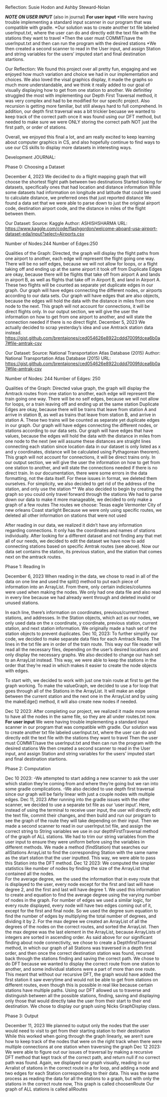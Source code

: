 Reflection: Susie Hodon and Ashby Steward-Nolan

***NOTE ON USER INPUT*** (also in journal)
****For user input****
*We were having trouble implementing a standard input scanner in our program that was compatible with gradle.
*Our solution was to create another txt file labeled userInput.txt, where the user can do and directly edit the text file with the stations they want to travel
*Then the user must COMMIT/save the userInput.txt and then can run the program with the desired stations
*We then created a second scanner to read in the User input, and assign Station and string variables for the users’ imputed start and final destination startions. 

Our Reflection:
We found this project over all pretty fun, engaging and we enjoyed how much variation and choice we had in our implementation and choices. We also loved the visal graphics display, it made the graphs so much more understandable, and we think it really added to our goal of visually displaying how to get from one station to another. We definitley struggled the most with implementing our Depth First Traversal method, it was very complex and had to be modified for our specifc project. Also recursion is getting more familiar, but still always hard to full comprehend. In addition, our depth first traversal was a bit trickier becuase we wanted to keep track of the correct path once it was found using our DFT method, but needed to make sure we were ONLY storing the correct path NOT just the first path, or order of stations.

Overall, we enjoyed this final a lot, and am really excited to keep learning about computer graphics in CS, and also hopefully continue to find ways to use our CS skills to display more datasets in interesting ways.

Development JOURNAL:

Phase 0: Choosing a Dataset

December 4, 2023
We decided to do a flight mapping graph that will choose the shortest flight path between two destinations
Started looking for datasets, specifically ones that had location and distance information
While some datasets had information on longitude and latitude that could be used to calculate distance, we preferred ones that just reported distance
We found a data set that we were able to parse down to just the original airport code, destination airport code, and the distance in miles of the flight between them.

Our Dataset:
Source: Kaggle
Author: ASHISHSHARMA
URL: https://www.kaggle.com/code/flashgordon/welcome-aboard-usa-airport-dataset-eda/input?select=Airports.csv

Number of Nodes:244
Number of Edges:250

Qualities of the Graph:
Directed, the graph will display the flight paths from one airport to another, each edge will represent the flight going one way.
There will be no self edges, because we will not allow for loops, or a flight taking off and ending up at the same airport it took off from
Duplicate Edges are okay, because there will be flights that take off from airport A and lands in airport B, as well as flights that take off in Airport B, and land in Airport A. These two flights will be counted as separate yet duplicate edges in our graph.
Our graph will have edges connecting the different nodes, or airports according to our data sets. 
Our graph will have edges that are also objects, because the edges will hold the data with the distance in miles from one node to the next.
This graph will not account for connections, it will be direct flights only. In our output section, we will give the user the information on how to get from one airport to another, and will state the connection needed if there is no direct flight.
December 5, 2023
We actually decided to scrap yesterday’s idea and use Amtrack station data instead. https://gist.github.com/brentajones/ced054626e8922cddd7009fdcea6b0a7#file-amtrak-csv


Our Dataset:
Source: National Transportation Atlas Database (2015)
Author: National Transportation Atlas Database (2015)
URL: https://gist.github.com/brentajones/ced054626e8922cddd7009fdcea6b0a7#file-amtrak-csv

Number of Nodes: 244
Number of Edges: 250

Qualities of the Graph:
Directed value graph, the graph will display the Amtrack routes from one station to another, each edge will represent the train going one way.
There will be no self edges, because we will not allow for loops, or a train leaving off and ending up at the same station 
Duplicate Edges are okay, because there will be trains that leave from station A and arrive in station B, as well as trains that leave from station B, and arrive in station A. These two trains will be counted as separate yet duplicate edges in our graph.
Our graph will have edges connecting the different nodes, or stations according to our data sets. 
Our graph will have edges that have values, because the edges will hold the data with the distance in miles from one node to the next (we will assume these distances are straight lines connecting each station since location data in our dataset is only listed as x and y coordinates, distance will be calculated using Pythagorean theorem).
This graph will not account for connections, it will be direct trains only. In our output section, we will give the user the information on how to get from one station to another, and will state the connections needed if there is no direct train.
In our documentation, there were some errors in the data formatting, not the data itself. For these issues in format, we deleted them ourselves.
For simplicity, we also decided to get rid of the address of the station, and only use the station 
** We also decided to begin by creating the graph so you could only travel forward through the stations
We had to parse down our data to make it more manageable, we decided to only make a graph of a few routes
The routes we choose:
Texas eagle
Vermonter
City of new orleans
Coast starlight
Because we were only using specific routes, we deleted all other information on stations that were not used

After reading in our data, we realized it didn’t have any information regarding connections. It only has the coordinates and names of stations individually. After looking for a different dataset and not finding any that met all of our needs, we decided to edit the dataset we have now to add connecting stations based on specific Amtrak routes (see above).
Now our data set contains the station, its previous station, and the station that comes next on the amtrack routes. 

Phase 1: Reading In

December 6, 2023
When reading in the data, we chose to read in all of the data on one line and used the split() method to put each piece of information into an ArrayList. From there, only certain indicies/columns were used when making the nodes. We only had one data file and also read in every line because we had already went through and deleted invalid or unused stations. 

In each line, there’s information on coordinates, previous/current/next stations, and addresses. In the Station objects, which act as our nodes, we only used data on the x coordinate, y coordinate, previous station, current station, and next station information. We originally made a hash set of the station objects to prevent duplicates.
Dec 10, 2023:
To further simplify our code, we decided to make separate data files for each Amtrack Route. The lines in the txt file are in order of the train route. This way our file reader will read all the necessary files, depending on the user’s desired locations and only display the necessary graphs. We also decided to change our hash set to an ArrayList instead. This way, we were able to keep the stations in the order that they’re read in which makes it easier to create the node objects with edges. 

To start with, we decided to work with just one train route at first to get the graph working. To make the valueGraph, we decided to use a for loop that goes through all of the Stations in the ArrayList. It will make an edge between the current station and the next one in the ArrayList and by using the makeEdge() method, it will also create new nodes if needed. 

Dec 12 2023:
After completing our project, we realized it made more sense to have all the nodes in the same file, so they are all under routes.txt now.
****For user input****
We were having trouble implementing a standard input scanner in our program that was compatible with gradle.
Our solution was to create another txt file labeled userInput.txt, where the user can do and directly edit the text file with the stations they want to travel
Then the user must COMMIT/save the userInput.txt and then can run the program with the desired stations
We then created a second scanner to read in the User input, and assign Station and string variables for the users’ imputed start and final destination startions. 

Phase 2: Computation

Dec 10 2023:
-We attempted to start adding a new scanner to ask the user which station they’re coming from and where they’re going but we ran into some gradle complications. 
-We also decided to use depth first traversal since our graph will be fairly linear with just a couple nodes with multiple edges. 
Dec 11, 2023
After running into the gradle issues with the other scanner, we decided to use a separate txt file as our ‘user input’. Here, instead of using the terminal to receive user input, the user will directly edit the text file, commit their changes, and then build and run our program to see the graph of the route they will take depending on their input. 
Then we made a second scanner to read in our userInput.txt file, and assign the correct string to String variables we use in our depthFirstTraversal method of the graph of ALL stations.
We had to trim our string variables from the user input to ensure they were uniform before using the variables in different methods.
We made a method (findStation) that searches our allStations ArrayList to find the corresponding Station with the same name as the start station that the user inputted. This way, we were able to pass this Station into the DFT method.
Dec 12 2023:
We computed the simpler statistics like number of nodes by finding the size of the ArrayList that contained all the nodes.  
For the average degree, we the used the information that in evey route that is displayed to the user, every node except for the first and last will have degree 2, and the first and last will have degree 1. We used this information to create and equation to find the average degree using the varying number of nodes in the graph.
For number of edges we used a similar logic, for every route displayed, every node will have two edges coming out of it, except for the first and final node. So we used the degree sum equation to find the number of edges by multiplying the total number of degrees, and dividing it by 2.
For the max degree we created an ArrayList of all the degrees of the nodes on the correct routes, and sorted the ArrayList. Then the max degree was the last element in the ArrayList, because ArrayLists of integers are sorted in ascending order.
As said above for our significant finding about node connectivity, we chose to create a DepthfirstTraversal method, in which our graph of all Stations was traversed in a depth first order, and then once the correct destination station was found, recursed back through the stations finding and saving the correct path.
We chose to do DFT because we wanted to display the correct route from one station to another, and some individual stations were a part of more than one route. This meant that without our recursive DFT, the graph would have added the first station it saw everytime and would not be able to get from stations on different routes, even though this is possible in real like because certain stations have multiple paths.
Using our DFT allowed us to traverse and distinguish between all the possible stations, finding, saving and displaying only those that would directly take the user from their start to their end destination.
We chose to display our graph using Nicks GraphDisplay class.

Phase 3: Output

December 11, 2023
We planned to output only the nodes that the user would need to visit to get from their starting station to their destination
While this worked when going through the graph linearly, we aren’t sure how to keep track of the nodes that were on the right track when there were multiple connections at one station when traversing the graph
Dec 12 2023:
We were able to figure out our issues of traversal by making a recursive DFT method that kept track of the correct path, and return null if no correct path was found.
Again, we displayed our graph visually, reading in our Arralist of stations in the correct route in a for loop, and adding a node and two edges for each Station corresponding to their data. This was the same process as reading the data for all the stations to a graph, but with only the stations in the correct route now, 
This graph is called choosenRoute
Our graph of ALL stations is called allRoutes




